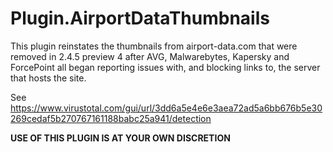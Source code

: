 ﻿# Plugin.AirportDataThumbnails

This plugin reinstates the thumbnails from airport-data.com that were removed
in 2.4.5 preview 4 after AVG, Malwarebytes, Kapersky and ForcePoint all began
reporting issues with, and blocking links to, the server that hosts the site.

See
https://www.virustotal.com/gui/url/3dd6a5e4e6e3aea72ad5a6bb676b5e30269cedaf5b270767161188babc25a941/detection

**USE OF THIS PLUGIN IS AT YOUR OWN DISCRETION**
